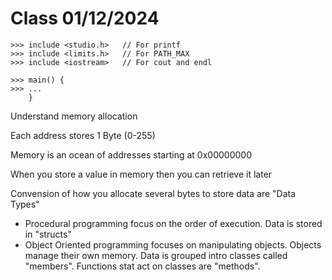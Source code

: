 # Class 01/12/2024
```
>>> include <studio.h>   // For printf
>>> include <limits.h>   // For PATH_MAX
>>> include <iostream>   // For cout and endl

>>> main() {
>>>	...
	}
```
Understand memory allocation

Each address stores 1 Byte (0-255)

Memory is an ocean of addresses starting at 0x00000000

When you store a value in memory then you can retrieve it later

Convension of how you allocate several bytes to store data are "Data Types"

* Procedural programming focus on the order of execution. Data is stored in "structs"
* Object Oriented programming focuses on manipulating objects. Objects manage their own memory. Data is grouped intro classes called "members". Functions stat act on classes are "methods".

